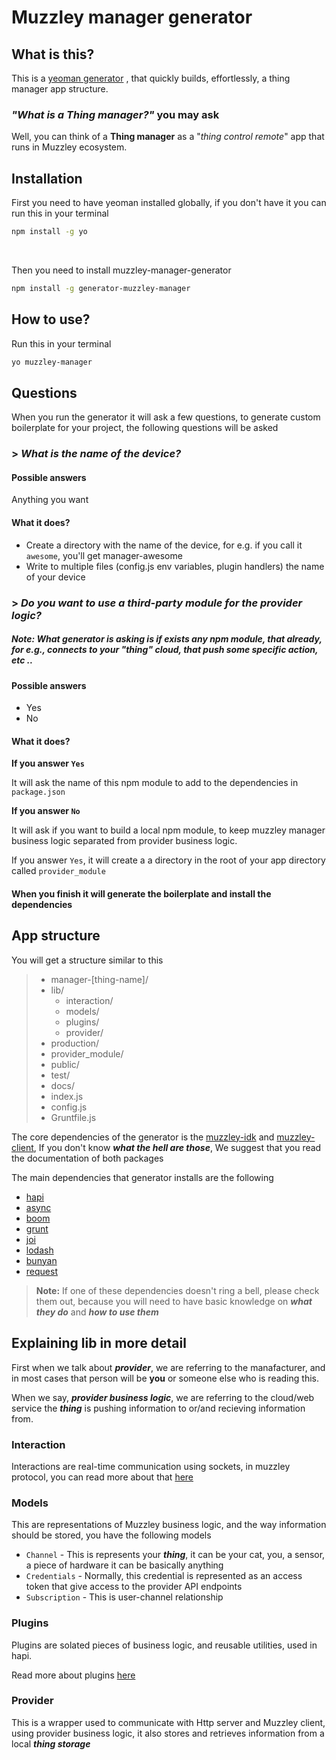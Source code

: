 # Muzzley manager generator

## What is this?
This is a [yeoman generator](http://yeoman.io/) , that quickly builds, effortlessly, a thing manager app structure.

### *"What is a Thing manager?"* you may ask
Well, you can think of a **Thing manager** as a "*thing control remote*" app that runs in Muzzley ecosystem.

## Installation
First you need to have yeoman installed globally, if you don't have it you can run this in your terminal
```bash
npm install -g yo
```
&nbsp;

Then you need to install muzzley-manager-generator
```bash
npm install -g generator-muzzley-manager
```

## How to use?
Run this in your terminal
```bash
yo muzzley-manager
```
## Questions

When you run the generator it will ask a few questions, to generate custom boilerplate for your project, the following questions will be asked

### > *What is the name of the device?*

#### Possible answers
Anything you want

#### What it does?
- Create a directory with the name of the device, for e.g. if you call it `awesome`, you'll get manager-awesome
- Write to multiple files (config.js env variables, plugin handlers) the name of your device

### > *Do you want to use a third-party module for the provider logic?*
##### Note: What generator is asking is if exists any npm module, that already, for e.g., connects to your "thing" cloud, that push some specific action, etc .. 

#### Possible answers
- Yes
- No

#### What it does?
**If you answer `Yes`**

It will ask the name of this npm module to add to the dependencies in `package.json`

**If you answer `No`**

It will ask if you want to build a local npm module, to keep muzzley manager business logic separated from provider business logic.

If you answer `Yes`, it will create a a directory in the root of your app directory called `provider_module`


#### **When you finish it will generate the boilerplate and install the dependencies**

## App structure

You will get a structure similar to this

>  - manager-[thing-name]/
>   - lib/
>      - interaction/
>      - models/
>      - plugins/
>      - provider/
>   - production/
>   - provider_module/
>   - public/
>   - test/
>   - docs/
>   - index.js
>   - config.js
>   - Gruntfile.js

The core dependencies of the generator is the [muzzley-idk]() and [muzzley-client](), If you don't know ***what the hell are those***, We suggest that you read the documentation of both packages

The main dependencies that generator installs are the following

- [hapi](http://hapijs.com/)
- [async](https://github.com/caolan/async)
- [boom](https://github.com/hapijs/boom)
- [grunt](http://gruntjs.com/)
- [joi](https://github.com/hapijs/joi)
- [lodash](https://lodash.com/)
- [bunyan](https://github.com/trentm/node-bunyan)
- [request](https://github.com/mikeal/request)

> **Note:** If one of these dependencies doesn't ring a bell, please check them out, because you will need to have basic knowledge on ***what they do*** and ***how to use them***

## Explaining lib in more detail

First when we talk about ***provider***, we are referring to the manafacturer, and in most cases that person will be **you** or someone else who is reading this.

When we say, ***provider business logic***, we are referring to the cloud/web service the ***thing*** is pushing information to or/and recieving information from.

### Interaction
Interactions are real-time communication using sockets, in muzzley protocol, you can read more about that [here]({{site.baseUri}}/integration/thing-manager.html#muzzley_client)

### Models
This are representations of Muzzley business logic, and the way information should be stored, you have the following models

- `Channel` - This is represents your ***thing***, it can be your cat, you, a sensor, a piece of hardware it can be basically anything
- `Credentials` - Normally, this credential is represented as an access token that give access to the provider API endpoints
- `Subscription` - This is user-channel relationship

### Plugins
Plugins are solated pieces of business logic, and reusable utilities, used in hapi.

Read more about plugins [here](http://hapijs.com/tutorials/plugins)

### Provider
This is a wrapper used to communicate with Http server and Muzzley client, using provider business logic, it also stores and retrieves information from a local ***thing storage***
